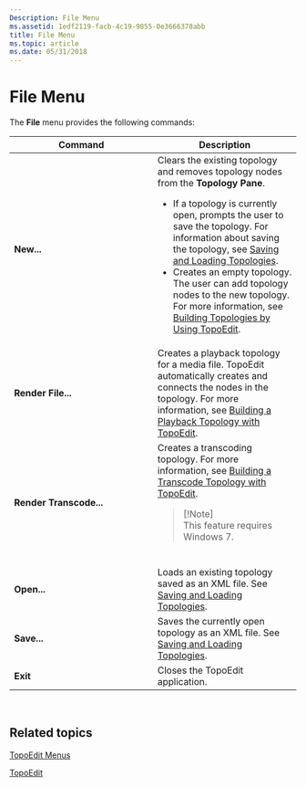 ```yaml
---
Description: File Menu
ms.assetid: 1edf2119-facb-4c19-9855-0e3666378abb
title: File Menu
ms.topic: article
ms.date: 05/31/2018
---
```


# File Menu

The **File** menu provides the following commands:



<table>
<colgroup>
<col style="width: 50%" />
<col style="width: 50%" />
</colgroup>
<thead>
<tr class="header">
<th>Command</th>
<th>Description</th>
</tr>
</thead>
<tbody>
<tr class="odd">
<td><strong>New...</strong></td>
<td>Clears the existing topology and removes topology nodes from the <strong>Topology Pane</strong>.<br/>
<ul>
<li>If a topology is currently open, prompts the user to save the topology. For information about saving the topology, see <a href="saving-and-loading-topologies.md">Saving and Loading Topologies</a>.<br/></li>
<li>Creates an empty topology. The user can add topology nodes to the new topology. For more information, see <a href="building-topologies-by-using-topoedit.md">Building Topologies by Using TopoEdit</a>.<br/></li>
</ul></td>
</tr>
<tr class="even">
<td><strong>Render File...</strong></td>
<td>Creates a playback topology for a media file. TopoEdit automatically creates and connects the nodes in the topology. For more information, see <a href="building-a-playback-topology-with-topoedit.md">Building a Playback Topology with TopoEdit</a>.</td>
</tr>
<tr class="odd">
<td><strong>Render Transcode...</strong></td>
<td>Creates a transcoding topology. For more information, see <a href="building-a-transcode-topology-with-topoedit.md">Building a Transcode Topology with TopoEdit</a>.<br/>
<blockquote>
[!Note]<br />
This feature requires Windows 7.
</blockquote>
<br/></td>
</tr>
<tr class="even">
<td><strong>Open...</strong></td>
<td>Loads an existing topology saved as an XML file. See <a href="saving-and-loading-topologies.md">Saving and Loading Topologies</a>.</td>
</tr>
<tr class="odd">
<td><strong>Save...</strong></td>
<td>Saves the currently open topology as an XML file. See <a href="saving-and-loading-topologies.md">Saving and Loading Topologies</a>.</td>
</tr>
<tr class="even">
<td><strong>Exit</strong></td>
<td>Closes the TopoEdit application.</td>
</tr>
</tbody>
</table>



 

## Related topics

<dl> <dt>

[TopoEdit Menus](topoedit-menus.md)
</dt> <dt>

[TopoEdit](topoedit.md)
</dt> </dl>

 

 




